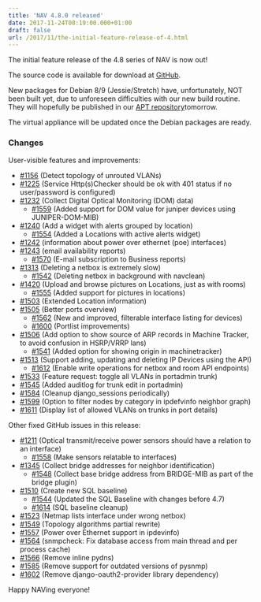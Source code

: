 ```yaml
---
title: 'NAV 4.8.0 released'
date: 2017-11-24T08:19:00.000+01:00
draft: false
url: /2017/11/the-initial-feature-release-of-4.html
---
```


The initial feature release of the 4.8 series of NAV is now out!

The source code is available for download at [GitHub](https://github.com/UNINETT/nav/releases).

New packages for Debian 8/9 (Jessie/Stretch) have, unfortunately, NOT been built yet, due to unforeseen difficulties with our new build routine. They will hopefully be published in our [APT repository](https://nav.uninett.no/install-instructions/#debian)tomorrow.

The virtual appliance will be updated once the Debian packages are ready.

### Changes

User-visible features and improvements:

*   [#1156](https://github.com/UNINETT/nav/issues/1156/) (Detect topology of unrouted VLANs)
*   [#1225](https://github.com/UNINETT/nav/issues/1225/) (Service Http(s)Checker should be ok with 401 status if no user/password is configured)
*   [#1232](https://github.com/UNINETT/nav/issues/1232/) (Collect Digital Optical Monitoring (DOM) data)
    *   [#1559](https://github.com/UNINETT/nav/issues/1559/) (Added support for DOM value for juniper devices using JUNIPER-DOM-MIB)
*   [#1240](https://github.com/UNINETT/nav/issues/1240/) (Add a widget with alerts grouped by location)
    *   [#1554](https://github.com/UNINETT/nav/issues/1554/) (Added a Locations with active alerts widget)
*   [#1242](https://github.com/UNINETT/nav/issues/1242/) (information about power over ethernet (poe) interfaces)
*   [#1243](https://github.com/UNINETT/nav/issues/1243/) (email availability reports)
    *   [#1570](https://github.com/UNINETT/nav/issues/1570/) (E-mail subscription to Business reports)
*   [#1313](https://github.com/UNINETT/nav/issues/1313/) (Deleting a netbox is extremely slow)
    *   [#1542](https://github.com/UNINETT/nav/issues/1542/) (Deleting netbox in background with navclean)
*   [#1420](https://github.com/UNINETT/nav/issues/1420/) (Upload and browse pictures on Locations, just as with rooms)
    *   [#1555](https://github.com/UNINETT/nav/issues/1555/) (Added support for pictures in locations)
*   [#1503](https://github.com/UNINETT/nav/issues/1503/) (Extended Location information)
*   [#1505](https://github.com/UNINETT/nav/issues/1505/) (Better ports overview)
    *   [#1562](https://github.com/UNINETT/nav/issues/1562/) (New and improved, filterable interface listing for devices)
    *   [#1600](https://github.com/UNINETT/nav/issues/1600/) (Portlist improvements)
*   [#1506](https://github.com/UNINETT/nav/issues/1506/) (Add option to show source of ARP records in Machine Tracker, to avoid confusion in HSRP/VRRP lans)
    *   [#1541](https://github.com/UNINETT/nav/issues/1541/) (Added option for showing origin in machinetracker)
*   [#1513](https://github.com/UNINETT/nav/issues/1513/) (Support adding, updating and deleting IP Devices using the API)
    *   [#1612](https://github.com/UNINETT/nav/issues/1612/) (Enable write operations for netbox and room API endpoints)
*   [#1533](https://github.com/UNINETT/nav/issues/1533/) (Feature request: toggle all VLANs in portadmin trunk)
*   [#1545](https://github.com/UNINETT/nav/issues/1545/) (Added auditlog for trunk edit in portadmin)
*   [#1584](https://github.com/UNINETT/nav/issues/1584/) (Cleanup django\_sessions periodically)
*   [#1599](https://github.com/UNINETT/nav/issues/1599/) (Option to filter nodes by category in ipdefvinfo neighbor graph)
*   [#1611](https://github.com/UNINETT/nav/issues/1611/) (Display list of allowed VLANs on trunks in port details)

Other fixed GitHub issues in this release:

*   [#1211](https://github.com/UNINETT/nav/issues/1211/) (Optical transmit/receive power sensors should have a relation to an interface)
    *   [#1558](https://github.com/UNINETT/nav/issues/1558/) (Make sensors relatable to interfaces)
*   [#1345](https://github.com/UNINETT/nav/issues/1345/) (Collect bridge addresses for neighbor identification)
    *   [#1548](https://github.com/UNINETT/nav/issues/1548/) (Collect base bridge address from BRIDGE-MIB as part of the bridge plugin)
*   [#1510](https://github.com/UNINETT/nav/issues/1510/) (Create new SQL baseline)
    *   [#1544](https://github.com/UNINETT/nav/issues/1544/) (Updated the SQL Baseline with changes before 4.7)
    *   [#1614](https://github.com/UNINETT/nav/issues/1614/) (SQL baseline cleanup)
*   [#1523](https://github.com/UNINETT/nav/issues/1523/) (Netmap lists interface under wrong netbox)
*   [#1549](https://github.com/UNINETT/nav/issues/1549/) (Topology algorithms partial rewrite)
*   [#1557](https://github.com/UNINETT/nav/issues/1557/) (Power over Ethernet support in ipdevinfo)
*   [#1564](https://github.com/UNINETT/nav/issues/1564/) (snmpcheck: Fix database access from main thread and per process cache)
*   [#1566](https://github.com/UNINETT/nav/issues/1566/) (Remove inline pydns)
*   [#1585](https://github.com/UNINETT/nav/issues/1585/) (Remove support for outdated versions of pysnmp)
*   [#1602](https://github.com/UNINETT/nav/issues/1602/) (Remove django-oauth2-provider library dependency)

Happy NAVing everyone!